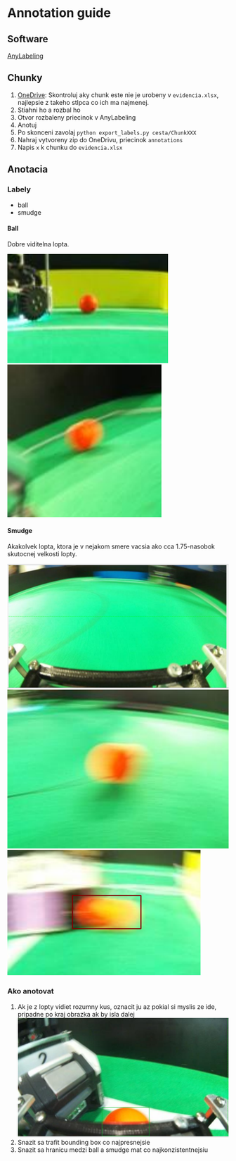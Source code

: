# Annotation guide

## Software

[AnyLabeling](https://github.com/vietanhdev/anylabeling)

## Chunky

1. [OneDrive](https://gamca-my.sharepoint.com/:f:/g/personal/misiak1_gamca_sk/Eo1ZiPH6jhJHplvrdqXCB28B5pB1ONpzuuKMLBv-ncBvqw): Skontroluj aky chunk este nie je urobeny v `evidencia.xlsx`, najlepsie z takeho stlpca co ich ma najmenej.
2. Stiahni ho a rozbal ho
3. Otvor rozbaleny priecinok v AnyLabeling
4. Anotuj
5. Po skonceni zavolaj `python export_labels.py cesta/ChunkXXX`
6. Nahraj vytvoreny zip do OneDrivu, priecinok `annotations`
7. Napis `x` k chunku do `evidencia.xlsx`

## Anotacia

### Labely

- ball
- smudge

#### Ball

Dobre viditelna lopta.

![ball](annotation_examples/ball.png "Ball")
![ball](annotation_examples/ball2.png "Ball 2")

#### Smudge

Akakolvek lopta, ktora je v nejakom smere vacsia ako cca 1.75-nasobok skutocnej velkosti lopty.

![smudge](annotation_examples/smudge.png "Smudge")
![smudge](annotation_examples/smudge2.png "Smudge 2")
![smudge](annotation_examples/smudge3.png "Smudge 3")

### Ako anotovat

1. Ak je z lopty vidiet rozumny kus, oznacit ju az pokial si myslis ze ide, pripadne po kraj obrazka ak by isla dalej
![lopta v dribbleri](annotation_examples/dribbler.png "Lopta v dribbleri")
2. Snazit sa trafit bounding box co najpresnejsie
3. Snazit sa hranicu medzi ball a smudge mat co najkonzistentnejsiu
